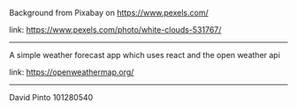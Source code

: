Background from Pixabay on https://www.pexels.com/

link: https://www.pexels.com/photo/white-clouds-531767/
_________________________________________________________________________________
A simple weather forecast app which uses react and the open weather api 

link: https://openweathermap.org/
_________________________________________________________________________________
David Pinto
101280540
